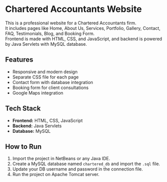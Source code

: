 # Chartered Accountants Website

This is a professional website for a Chartered Accountants firm.  
It includes pages like Home, About Us, Services, Portfolio, Gallery, Contact, FAQ, Testimonials, Blog, and Booking Form.  
Frontend is made with HTML, CSS, and JavaScript, and backend is powered by Java Servlets with MySQL database.

## Features
- Responsive and modern design
- Separate CSS file for each page
- Contact form with database integration
- Booking form for client consultations
- Google Maps integration

## Tech Stack
- **Frontend:** HTML, CSS, JavaScript
- **Backend:** Java Servlets
- **Database:** MySQL

## How to Run
1. Import the project in NetBeans or any Java IDE.
2. Create a MySQL database named `chartered_db` and import the `.sql` file.
3. Update your DB username and password in the connection file.
4. Run the project on Apache Tomcat server.
